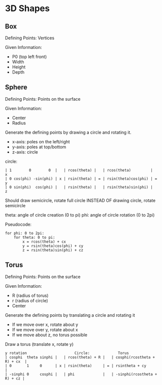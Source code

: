 # 3D Shapes

## Box

Defining Points: Vertices

Given Information:
* P0 (top left front)
* Width
* Height
* Depth

## Sphere

Defining Points: Points on the surface

Given Information:
* Center
* Radius

Generate the defining points by drawing a circle and rotating it.

* x-axis: poles on the left/right
* y-axis: poles at top/bottom
* z-axis: circle

circle:
```
| 1        0        0  |   | rcos(theta) |   | rcos(theta)         |   x
| 0 cos(phi) -sin(phi) | x | rsin(theta) | = | rsin(theta)cos(phi) | = y
| 0 sin(phi)  cos(phi) |   | rsin(theta) |   | rsin(theta)sin(phi) |   z
```

Should draw semicircle, rotate full circle
INSTEAD OF
drawing circle, rotate semicircle

theta: angle of circle creation (0 to pi)
phi: angle of circle rotation (0 to 2pi)

Pseudocode:
```
for phi: 0 to 2pi:
    for theta: 0 to pi:
        x = rcos(theta) + cx
        y = rsin(theta)cos(phi) + cy
        z = rsin(theta)sin(phi) + cz
```

## Torus

Defining Points: Points on the surface

Given Information:
* R (radius of torus)
* r (radius of circle)
* Center

Generate the defining points by translating a circle and rotating it

* If we move over x, rotate about y
* If we move over y, rotate about x
* If we move about z, no torus possible

Draw a torus (translate x, rotate y)
```
y rotation                      Circle:             Torus
| cosphi  theta sinphi |   | rcos(theta) + R |   | cosphi(rcostheta + R) + cx  |
| 0       1     0      | x | rsin(theta)     | = | rsintheta + cy              |
| -sinphi 0     cosphi |   | phi             |   | -sinphi(rcostheta + R) + cz |
```

